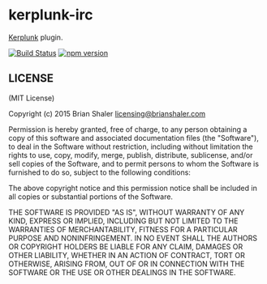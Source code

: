 # kerplunk-irc

[Kerplunk](https://github.com/brianshaler/kerplunk) plugin. 

[![Build Status](https://travis-ci.org/brianshaler/kerplunk-irc.svg)](https://travis-ci.org/brianshaler/kerplunk-irc)
[![npm version](https://img.shields.io/npm/v/kerplunk-irc.svg)](https://www.npmjs.com/package/kerplunk-irc)

## LICENSE

(MIT License)

Copyright (c) 2015 Brian Shaler <licensing@brianshaler.com>

Permission is hereby granted, free of charge, to any person obtaining
a copy of this software and associated documentation files (the
"Software"), to deal in the Software without restriction, including
without limitation the rights to use, copy, modify, merge, publish,
distribute, sublicense, and/or sell copies of the Software, and to
permit persons to whom the Software is furnished to do so, subject to
the following conditions:

The above copyright notice and this permission notice shall be
included in all copies or substantial portions of the Software.

THE SOFTWARE IS PROVIDED "AS IS", WITHOUT WARRANTY OF ANY KIND,
EXPRESS OR IMPLIED, INCLUDING BUT NOT LIMITED TO THE WARRANTIES OF
MERCHANTABILITY, FITNESS FOR A PARTICULAR PURPOSE AND
NONINFRINGEMENT. IN NO EVENT SHALL THE AUTHORS OR COPYRIGHT HOLDERS BE
LIABLE FOR ANY CLAIM, DAMAGES OR OTHER LIABILITY, WHETHER IN AN ACTION
OF CONTRACT, TORT OR OTHERWISE, ARISING FROM, OUT OF OR IN CONNECTION
WITH THE SOFTWARE OR THE USE OR OTHER DEALINGS IN THE SOFTWARE.